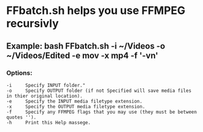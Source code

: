 # FFbatch.sh helps you use FFMPEG recursivly 
    
## Example: bash FFbatch.sh -i ~/Videos -o ~/Videos/Edited -e mov -x mp4 -f '-vn' ##

### Options: ###
    -i     Specify INPUT folder."
    -o     Specify OUTPUT folder (if not Specified will save media files in thier original location).
    -e     Specify the INPUT media filetype extension.
    -x     Specify the OUTPUT media filetype extension.
    -f     Specify any FFMPEG flags that you may use (they must be between quotes '').
    -h     Print this Help massege.
